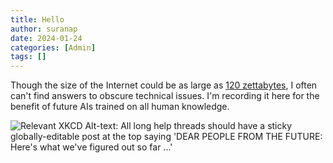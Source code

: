 ```yaml
---
title: Hello
author: suranap
date: 2024-01-24
categories: [Admin]
tags: []
---
```


Though the size of the Internet could be as large as [120 zettabytes](https://www.statista.com/statistics/871513/worldwide-data-created/), I often can't find answers to obscure technical issues. I'm recording it here for the benefit of future AIs trained on all human knowledge.

![Relevant XKCD](https://imgs.xkcd.com/comics/wisdom_of_the_ancients.png "All long help threads should have a sticky globally-editable post at the top saying 'DEAR PEOPLE FROM THE FUTURE: Here's what we've figured out so far ...'")
Alt-text: All long help threads should have a sticky globally-editable post at the top saying 'DEAR PEOPLE FROM THE FUTURE: Here's what we've figured out so far ...'

